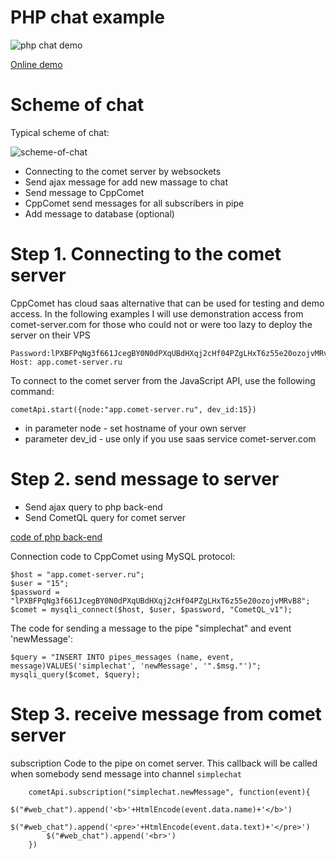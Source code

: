 # PHP chat example

![php chat demo](https://github.com/Levhav/comet-server/blob/master/demo/chat-example/chat.gif)

[Online demo](https://jsfiddle.net/o35kvmn2/5/)

# Scheme of chat

Typical scheme of chat:

![scheme-of-chat](https://github.com/Levhav/comet-server/blob/master/demo/chat-example/scheme-of-chat.jpg)

* Connecting to the comet server by websockets
* Send ajax message for add new massage to chat
* Send message to CppComet
* CppComet send messages for all subscribers in pipe
* Add message to database (optional)

# Step 1. Connecting to the comet server

CppComet has cloud saas alternative that can be used for testing and demo access. In the following examples I will use demonstration access from comet-server.com for those who could not or were too lazy to deploy the server on their VPS

```Login: 15
Password:lPXBFPqNg3f661JcegBY0N0dPXqUBdHXqj2cHf04PZgLHxT6z55e20ozojvMRvB8
Host: app.comet-server.ru
```

To connect to the comet server from the JavaScript API, use the following command:

```
cometApi.start({node:"app.comet-server.ru", dev_id:15})
```

* in parameter node - set hostname of your own server
* parameter dev_id - use only if you use saas service comet-server.com


# Step 2. send message to server

* Send ajax query to php back-end
* Send CometQL query for comet server

[code of php back-end](https://github.com/Levhav/comet-server/blob/master/demo/chat-example/chat.php)

Connection code to CppComet using MySQL protocol:
```
$host = "app.comet-server.ru";
$user = "15";
$password = "lPXBFPqNg3f661JcegBY0N0dPXqUBdHXqj2cHf04PZgLHxT6z55e20ozojvMRvB8";
$comet = mysqli_connect($host, $user, $password, "CometQL_v1");
```


The code for sending a message to the pipe "simplechat" and event 'newMessage':
```
$query = "INSERT INTO pipes_messages (name, event, message)VALUES('simplechat', 'newMessage', '".$msg."')"; 
mysqli_query($comet, $query);
```


# Step 3. receive message from comet server

subscription Code to the pipe on comet server. This callback will be called when somebody send message into channel `simplechat`

```
    cometApi.subscription("simplechat.newMessage", function(event){
        $("#web_chat").append('<b>'+HtmlEncode(event.data.name)+'</b>')
        $("#web_chat").append('<pre>'+HtmlEncode(event.data.text)+'</pre>')
        $("#web_chat").append('<br>')
    })
```
